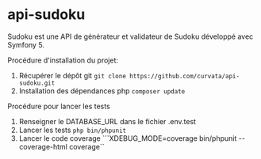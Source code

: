 # api-sudoku

Sudoku est une API de générateur et validateur de Sudoku développé avec Symfony 5. 

Procédure d'installation du projet:

1. Récupérer le dépôt git ```git clone https://github.com/curvata/api-sudoku.git```
2. Installation des dépendances php ```composer update```

Procédure pour lancer les tests

1. Renseigner le DATABASE_URL dans le fichier .env.test
2. Lancer les tests ```php bin/phpunit```
3. Lancer le code coverage ```XDEBUG_MODE=coverage bin/phpunit --coverage-html coverage``
